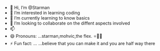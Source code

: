 - 👋 Hi, I’m @Starman
- 👀 I’m interested in learning coding
- 🌱 I’m currently learning to know basics
- 💞️ I’m looking to collaborate on the diffent aspects involved
- 📫 
- 😄 Pronouns: ...starman,mohvic,the flex. ⭐🌹🌼
- ⚡ Fun fact: ... ...believe that you can make it and you are half way there

<!---
skilltradecoder/skilltradecoder is a ✨ special ✨ repository because its `README.md` (this file) appears on your GitHub profile.
You can click the Preview link to take a look at your changes.
--->
